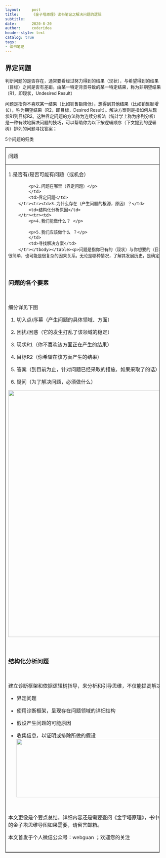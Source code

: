 ```yaml
---
layout:     post
title:      《金子塔原理》读书笔记之解决问题的逻辑
subtitle:   
date:       2020-8-20
author:     coderidea
header-style: text
catalog: true
tags:
- 读书笔记
--- 
```

<h2>界定问题</h2>

<p>判断问题的是否存在，通常要看经过努力得到的结果（现状），与希望得到的结果（目标）之间是否有差距。由某一特定背景导致的某一特定结果，称为非期望结果（R1，即现状，Undesired Result）</p>

<p>问题是指你不喜欢某一结果（比如销售额降低），想得到其他结果（比如销售额增长），称为期望结果（R2，即目标，Desired Result）。解决方案则是指如何从现状R1到目标R2。这种界定问题的方法称为连续分析法（统计学上称为序列分析）是一种有效地解决问题的技巧，可以帮助你为以下按逻辑顺序（下文提到的逻辑树）排列的问题寻找答案；</p>

<p>5个问题的归类</p>

<table border="1" cellpadding="1" cellspacing="1" style="width:500px;"><tbody><tr><td>问题</td>
			<td>归类</td>
		</tr><tr><td>
			<p>1.是否有/是否可能有问题（或机会）</p>

			<p>2.问题在哪里（界定问题）</p>
			</td>
			<td>界定问题</td>
		</tr><tr><td>3.为什么存在（产生问题的根源，原因）？</td>
			<td>结构化分析原因</td>
		</tr><tr><td>
			<p>4.我们能做什么？ </p>

			<p>5.我们应该做什么 ？</p>
			</td>
			<td>寻找解决方案</td>
		</tr></tbody></table><p>问题是指你已有的（现状）与你想要的（目标）之间存在差距，这种差距不是凭空产生的，而是来自某一背景，并在一系列特定的条件下产生的。条件可能可很简单，也可能是很复杂的因果关系。无论是哪种情况，了解其发展历史，是确定差距之性质和把握其重要性最基本的过程。</p>

<p> </p>

<h3>问题的各个要素</h3>

<p> </p>

<p>细分详见下图</p>

<ol><li>
	<p>切入点/序幕（产生问题的具体领域、方面）</p>
	</li>
	<li>
	<p>困扰/困惑（它的发生打乱了该领域的稳定）</p>
	</li>
	<li>
	<p>现状R1（你不喜欢该方面正在产生的结果）</p>
	</li>
	<li>
	<p>目标R2（你希望在该方面产生的结果）</p>
	</li>
	<li>
	<p>答案（到目前为止，针对问题已经采取的措施，如果采取了的话）</p>
	</li>
	<li>
	<p>疑问（为了解决问题，必须做什么）</p>
	</li>
</ol><p><img alt="" class="has" height="795" src="https://img-blog.csdnimg.cn/20181225085747839.png?x-oss-process=image/watermark,type_ZmFuZ3poZW5naGVpdGk,shadow_10,text_aHR0cHM6Ly9ibG9nLmNzZG4ubmV0L3RpYW55YXhpYW5n,size_16,color_FFFFFF,t_70" width="1178" /></p>

<p> </p>

<h3>结构化分析问题</h3>

<p> </p>

<p>建立诊断框架和依据逻辑树指导，来分析和引导思维，不仅能提高解决问题的效率，而且简化了把结果构建成金子塔的工作。</p>

<ul><li>
	<p>界定问题</p>
	</li>
	<li>
	<p>使用诊断框架，呈现存在问题领域的详细结构</p>
	</li>
	<li>
	<p>假设产生问题的可能原因</p>
	</li>
	<li>
	<p>收集信息，以证明或排除所做的假设<img alt="" class="has" height="188" src="https://img-blog.csdnimg.cn/20181225085809594.png" width="1003" /></p>
	</li>
</ul><p> </p>

<p>本文更像是个要点总结，详细内容还是需要查阅《金字塔原理》，书中也列举了许多的例子帮助你理解解决问题的逻辑，理解还需要训练和实践这种思维方式。关于文中的金子塔思维导图如果需要，请留言邮箱。</p>

<p>本文首发于个人微信公众号：webguan ；欢迎您的关注</p>

<p><img alt="" class="has" src="https://img-blog.csdn.net/20180825235533667?watermark/2/text/aHR0cHM6Ly9ibG9nLmNzZG4ubmV0L3RpYW55YXhpYW5n/font/5a6L5L2T/fontsize/400/fill/I0JBQkFCMA==/dissolve/70" /></p>